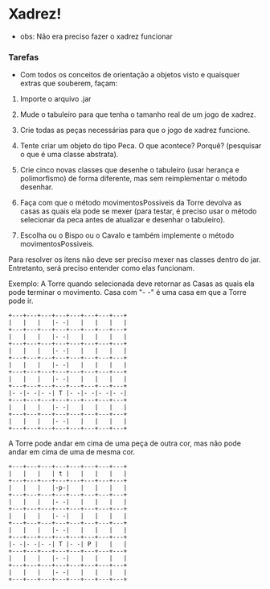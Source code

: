 # Xadrez!

* obs: Não era preciso fazer o xadrez funcionar

### Tarefas

* Com todos os conceitos de orientação a objetos visto e quaisquer extras que souberem, façam:

1. Importe o arquivo .jar

2. Mude o tabuleiro para que tenha o tamanho real de um jogo de xadrez.

3. Crie todas as peças necessárias para que o jogo de xadrez funcione.

4. Tente criar um objeto do tipo Peca. O que acontece? Porquê? (pesquisar o que é uma classe abstrata).

5. Crie cinco novas classes que desenhe o tabuleiro (usar herança e polimorfismo) de forma diferente, mas sem reimplementar o método desenhar.

6. Faça com que o método movimentosPossiveis da Torre devolva as casas as quais ela pode se mexer (para testar, é preciso usar o método selecionar da peca antes de atualizar e desenhar o tabuleiro).

7. Escolha ou o Bispo ou o Cavalo e também implemente o método movimentosPossiveis.

Para resolver os itens não deve ser preciso mexer nas classes dentro do jar. Entretanto, será preciso entender como elas funcionam.

Exemplo: A Torre quando selecionada deve retornar as Casas as quais ela pode terminar o movimento. Casa com "- -" é uma casa em que a Torre pode ir.
```
+---+---+---+---+---+---+---+---+
|   |   |   |- -|   |   |   |   |
+---+---+---+---+---+---+---+---+
|   |   |   |- -|   |   |   |   |
+---+---+---+---+---+---+---+---+
|   |   |   |- -|   |   |   |   |
+---+---+---+---+---+---+---+---+
|   |   |   |- -|   |   |   |   |
+---+---+---+---+---+---+---+---+
|   |   |   |- -|   |   |   |   |
+---+---+---+---+---+---+---+---+
|- -|- -|- -| T |- -|- -|- -|- -|
+---+---+---+---+---+---+---+---+
|   |   |   |- -|   |   |   |   |
+---+---+---+---+---+---+---+---+
|   |   |   |- -|   |   |   |   |
+---+---+---+---+---+---+---+---+
```

A Torre pode andar em cima de uma peça de outra cor, mas não pode andar em cima de uma de mesma cor.

```
+---+---+---+---+---+---+---+---+
|   |   |   | t |   |   |   |   |
+---+---+---+---+---+---+---+---+
|   |   |   |-p-|   |   |   |   |
+---+---+---+---+---+---+---+---+
|   |   |   |- -|   |   |   |   |
+---+---+---+---+---+---+---+---+
|   |   |   |- -|   |   |   |   |
+---+---+---+---+---+---+---+---+
|   |   |   |- -|   |   |   |   |
+---+---+---+---+---+---+---+---+
|- -|- -|- -| T |- -| P |   |   |
+---+---+---+---+---+---+---+---+
|   |   |   |- -|   |   |   |   |
+---+---+---+---+---+---+---+---+
|   |   |   |- -|   |   |   |   |
+---+---+---+---+---+---+---+---+


